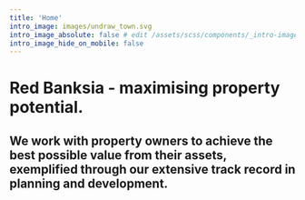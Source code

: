 ```yaml
---
title: 'Home'
intro_image: images/undraw_town.svg
intro_image_absolute: false # edit /assets/scss/components/_intro-image.scss for full control
intro_image_hide_on_mobile: false
---
```


# Red Banksia - maximising property potential.

## We work with property owners to achieve the best possible value from their assets, exemplified through our extensive track record in planning and development.
